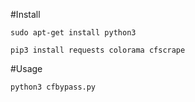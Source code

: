 #Install

    sudo apt-get install python3
    
    pip3 install requests colorama cfscrape
    
#Usage

    python3 cfbypass.py
